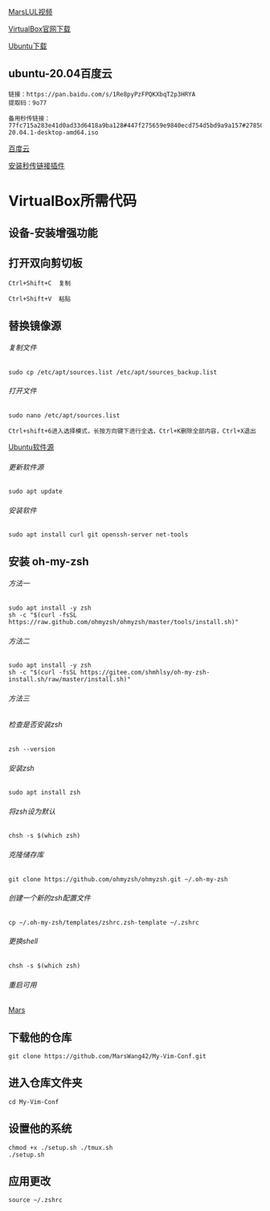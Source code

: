 [MarsLUL视频](https://www.bilibili.com/video/BV1t54y1R7F3)

[VirtualBox官网下载](https://www.virtualbox.org/wiki/Downloads)

[Ubuntu下载](https://cn.ubuntu.com/desktop)

## ubuntu-20.04百度云
```
链接：https://pan.baidu.com/s/1Re8pyPzFPQKXbqT2p3HRYA 
提取码：9o77 
```

```
备用秒传链接：77fc715a283e41d0ad33d6418a9ba128#447f275659e9840ecd754d5bd9a9a157#2785017856#ubuntu-20.04.1-desktop-amd64.iso
```
[百度云](https://pan.baidu.com/s/1Re8pyPzFPQKXbqT2p3HRYA)

[安装秒传链接插件](https://www.userscript.zone/search?q=%E7%A7%92%E4%BC%A0%E9%93%BE%E6%8E%A5)
# VirtualBox所需代码
## 设备-安装增强功能
## 打开双向剪切板
```Ctrl+Shift+C  复制```

```Ctrl+Shift+V  粘贴```
## 替换镜像源
###### 复制文件
```sudo cp /etc/apt/sources.list /etc/apt/sources_backup.list```
###### 打开文件
```sudo nano /etc/apt/sources.list```

```Ctrl+shift+6进入选择模式，长按方向键下进行全选，Ctrl+K删除全部内容，Ctrl+X退出```

[Ubuntu软件源](https://mirrors.tuna.tsinghua.edu.cn/help/ubuntu/)

###### 更新软件源
```sudo apt update```
###### 安装软件
```sudo apt install curl git openssh-server net-tools```
## 安装 oh-my-zsh
###### 方法一
```
sudo apt install -y zsh
sh -c "$(curl -fsSL https://raw.github.com/ohmyzsh/ohmyzsh/master/tools/install.sh)"
```
###### 方法二
```
sudo apt install -y zsh
sh -c "$(curl -fsSL https://gitee.com/shmhlsy/oh-my-zsh-install.sh/raw/master/install.sh)"
```
###### 方法三
###### 检查是否安装zsh
```zsh --version```
###### 安装zsh
```sudo apt install zsh```
###### 将zsh设为默认
```chsh -s $(which zsh)```
###### 克隆储存库
```git clone https://github.com/ohmyzsh/ohmyzsh.git ~/.oh-my-zsh```
###### 创建一个新的zsh配置文件
```cp ~/.oh-my-zsh/templates/zshrc.zsh-template ~/.zshrc```
###### 更换shell
```chsh -s $(which zsh)```
###### 重启可用

[Mars](https://github.com/MarsWang42/My-Vim-Conf)

## 下载他的仓库
```git clone https://github.com/MarsWang42/My-Vim-Conf.git```
## 进入仓库文件夹
```cd My-Vim-Conf```
## 设置他的系统
```
chmod +x ./setup.sh ./tmux.sh
./setup.sh
```
## 应用更改
```source ~/.zshrc```
